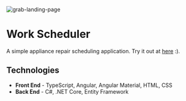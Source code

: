 ![grab-landing-page](/img/scheduler.gif)

# Work Scheduler

A simple appliance repair scheduling application. Try it out at [here](https://scheduler.zilvinaspocius.lt "Work Scheduler") :).

## Technologies

* **Front End** - TypeScript, Angular, Angular Material, HTML, CSS
* **Back End** - C#, .NET Core, Entity Framework
